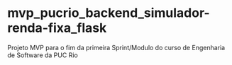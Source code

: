 # mvp_pucrio_backend_simulador-renda-fixa_flask
 Projeto MVP para o fim da primeira Sprint/Modulo do curso de Engenharia de Software da PUC Rio
